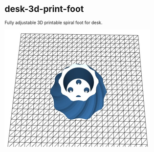 # desk-3d-print-foot
Fully adjustable 3D printable spiral foot for desk.

![Alt text](/output/desk_foot.jpg?raw=true "Title")
